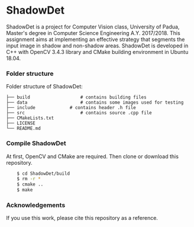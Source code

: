# ShadowDet

ShadowDet is a project for Computer Vision class, University of Padua, Master's degree in Computer Science Engineering A.Y. 2017/2018.
This assignment aims at implementing an effective strategy that segments the input image in shadow and non-shadow areas. ShadowDet is developed in C++ with OpenCV 3.4.3 library and CMake building environment in Ubuntu 18.04.

### Folder structure
Folder structure of ShadowDet:
```
├── build                   # contains building files
├── data                    # contains some images used for testing
├── include 		    # contains header .h file
├── src                     # contains source .cpp file
├── CMakeLists.txt
├── LICENSE
└── README.md
```

### Compile ShadowDet

At first, OpenCV and CMake are required. Then clone or download this repository. 
```sh
    $ cd ShadowDet/build
    $ rm -r *
    $ cmake ..
    $ make
```

### Acknowledgements

If you use this work, please cite this repository as a reference. 
